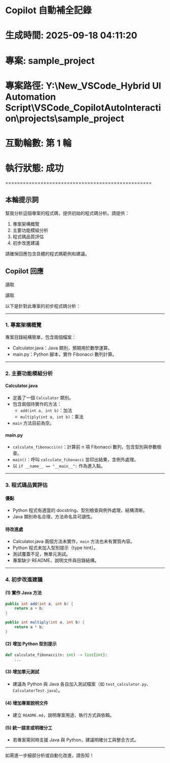 # Copilot 自動補全記錄
# 生成時間: 2025-09-18 04:11:20
# 專案: sample_project
# 專案路徑: Y:\New_VSCode_Hybrid UI Automation Script\VSCode_CopilotAutoInteraction\projects\sample_project
# 互動輪數: 第 1 輪
# 執行狀態: 成功
==================================================

## 本輪提示詞

幫我分析這個專案的程式碼，提供初始的程式碼分析。請提供：
1. 專案架構概覽
2. 主要功能模組分析
3. 程式碼品質評估
4. 初步改進建議

請確保回應包含具體的程式碼範例和建議。

## Copilot 回應

讀取 [](file:///y%3A/New_VSCode_Hybrid%20UI%20Automation%20Script/VSCode_CopilotAutoInteraction/projects/sample_project/Calculator.java)

讀取 [](file:///y%3A/New_VSCode_Hybrid%20UI%20Automation%20Script/VSCode_CopilotAutoInteraction/projects/sample_project/main.py)

以下是針對此專案的初步程式碼分析：

---

### 1. 專案架構概覽

專案目錄結構簡單，包含兩個檔案：
- Calculator.java：Java 類別，預期用於數學運算。
- main.py：Python 腳本，實作 Fibonacci 數列計算。

---

### 2. 主要功能模組分析

#### Calculator.java
- 定義了一個 `Calculator` 類別。
- 包含兩個待實作的方法：
  - `add(int a, int b)`：加法
  - `multiply(int a, int b)`：乘法
- `main` 方法目前為空。

#### main.py
- `calculate_fibonacci(n)`：計算前 n 項 Fibonacci 數列，包含型別與參數檢查。
- `main()`：呼叫 `calculate_fibonacci` 並印出結果，含例外處理。
- 以 `if __name__ == "__main__":` 作為進入點。

---

### 3. 程式碼品質評估

#### 優點
- Python 程式有適當的 docstring、型別檢查與例外處理，結構清晰。
- Java 類別命名合理，方法命名具可讀性。

#### 待改進處
- Calculator.java 兩個方法未實作，`main` 方法也未有實質內容。
- Python 程式未加入型別提示（type hint）。
- 測試覆蓋不足，無單元測試。
- 專案缺少 README、說明文件與目錄結構。

---

### 4. 初步改進建議

#### (1) 實作 Java 方法
```java
public int add(int a, int b) {
    return a + b;
}

public int multiply(int a, int b) {
    return a * b;
}
```

#### (2) 增加 Python 型別提示
```python
def calculate_fibonacci(n: int) -> list[int]:
    ...
```

#### (3) 增加單元測試
- 建議為 Python 與 Java 各自加入測試檔案（如 `test_calculator.py`、`CalculatorTest.java`）。

#### (4) 增加專案說明文件
- 建立 `README.md`，說明專案用途、執行方式與依賴。

#### (5) 統一語言或明確分工
- 若專案需同時支援 Java 與 Python，建議明確分工與整合方式。

---

如需進一步細部分析或自動化改進，請告知！